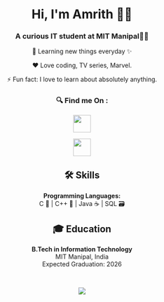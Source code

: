 <h1 align="center">Hi, I'm Amrith 🙋‍♂️</h1>
<h3 align="center">A curious IT student at MIT Manipal👨‍💻</h3>

<p align="center">🌱 Learning new things everyday ✨</p>
<p align="center">❤️ Love coding, TV series, Marvel.</p>
<p align="center">⚡ Fun fact: I love to learn about absolutely anything.</p>

<h3 align="center">🔍 Find me On :</h3>

<p align="center">
  
  <a href="mailto:amrithshet25@gmail.com">
    <img src="https://skillicons.dev/icons?i=gmail" width="40" />
  </a>
</p>

<p align="center">
 
  <a href="mailto:amrith_shet@icloud.com">
    <img src="https://img.icons8.com/ios-filled/50/000000/icloud.png" width="40" />
  </a>
</p>

<h2 align="center">🛠️ Skills</h2>
<p align="center">
  <b>Programming Languages:</b><br/>
  C 🌟 | C++ 🚀 | Java ☕ | SQL 🗃️
</p>

<h2 align="center">🎓 Education</h2>
<p align="center">
  <b>B.Tech in Information Technology</b><br/>
  MIT Manipal, India<br/>
  Expected Graduation: 2026
</p>
<br>
<p align="center">
  <a href="https://skillicons.dev">
    <img src="https://skillicons.dev/icons?i=cpp,java,html,javascript,express,vscode,git,photoshop,mongodb,postgres,react" />
  </a>
</p>
